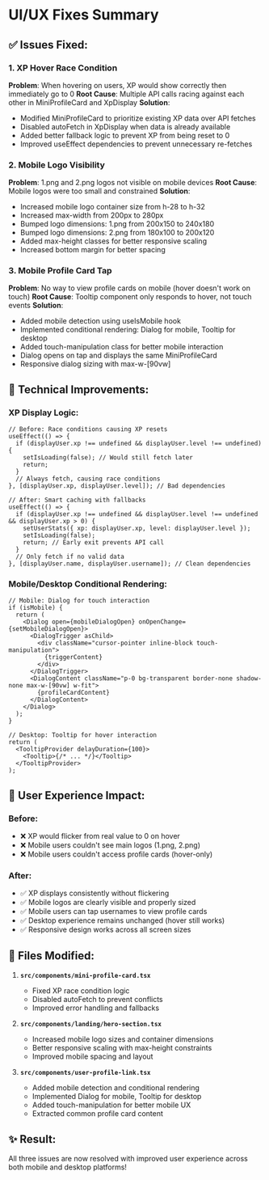 # UI/UX Fixes Summary

## ✅ Issues Fixed:

### 1. **XP Hover Race Condition** 
**Problem**: When hovering on users, XP would show correctly then immediately go to 0
**Root Cause**: Multiple API calls racing against each other in MiniProfileCard and XpDisplay
**Solution**: 
- Modified MiniProfileCard to prioritize existing XP data over API fetches
- Disabled autoFetch in XpDisplay when data is already available
- Added better fallback logic to prevent XP from being reset to 0
- Improved useEffect dependencies to prevent unnecessary re-fetches

### 2. **Mobile Logo Visibility**
**Problem**: 1.png and 2.png logos not visible on mobile devices
**Root Cause**: Mobile logos were too small and constrained
**Solution**:
- Increased mobile logo container size from h-28 to h-32
- Increased max-width from 200px to 280px
- Bumped logo dimensions: 1.png from 200x150 to 240x180
- Bumped logo dimensions: 2.png from 180x100 to 200x120
- Added max-height classes for better responsive scaling
- Increased bottom margin for better spacing

### 3. **Mobile Profile Card Tap**
**Problem**: No way to view profile cards on mobile (hover doesn't work on touch)
**Root Cause**: Tooltip component only responds to hover, not touch events
**Solution**:
- Added mobile detection using useIsMobile hook
- Implemented conditional rendering: Dialog for mobile, Tooltip for desktop
- Added touch-manipulation class for better mobile interaction
- Dialog opens on tap and displays the same MiniProfileCard
- Responsive dialog sizing with max-w-[90vw]

## 🎯 **Technical Improvements:**

### XP Display Logic:
```tsx
// Before: Race conditions causing XP resets
useEffect(() => {
  if (displayUser.xp !== undefined && displayUser.level !== undefined) {
    setIsLoading(false); // Would still fetch later
    return;
  }
  // Always fetch, causing race conditions
}, [displayUser.xp, displayUser.level]); // Bad dependencies

// After: Smart caching with fallbacks
useEffect(() => {
  if (displayUser.xp !== undefined && displayUser.level !== undefined && displayUser.xp > 0) {
    setUserStats({ xp: displayUser.xp, level: displayUser.level });
    setIsLoading(false);
    return; // Early exit prevents API call
  }
  // Only fetch if no valid data
}, [displayUser.name, displayUser.username]); // Clean dependencies
```

### Mobile/Desktop Conditional Rendering:
```tsx
// Mobile: Dialog for touch interaction
if (isMobile) {
  return (
    <Dialog open={mobileDialogOpen} onOpenChange={setMobileDialogOpen}>
      <DialogTrigger asChild>
        <div className="cursor-pointer inline-block touch-manipulation">
          {triggerContent}
        </div>
      </DialogTrigger>
      <DialogContent className="p-0 bg-transparent border-none shadow-none max-w-[90vw] w-fit">
        {profileCardContent}
      </DialogContent>
    </Dialog>
  );
}

// Desktop: Tooltip for hover interaction  
return (
  <TooltipProvider delayDuration={100}>
    <Tooltip>{/* ... */}</Tooltip>
  </TooltipProvider>
);
```

## 📱 **User Experience Impact:**

### Before:
- ❌ XP would flicker from real value to 0 on hover
- ❌ Mobile users couldn't see main logos (1.png, 2.png)  
- ❌ Mobile users couldn't access profile cards (hover-only)

### After:
- ✅ XP displays consistently without flickering
- ✅ Mobile logos are clearly visible and properly sized
- ✅ Mobile users can tap usernames to view profile cards
- ✅ Desktop experience remains unchanged (hover still works)
- ✅ Responsive design works across all screen sizes

## 🚀 **Files Modified:**

1. **`src/components/mini-profile-card.tsx`**
   - Fixed XP race condition logic
   - Disabled autoFetch to prevent conflicts
   - Improved error handling and fallbacks

2. **`src/components/landing/hero-section.tsx`**
   - Increased mobile logo sizes and container dimensions
   - Better responsive scaling with max-height constraints
   - Improved mobile spacing and layout

3. **`src/components/user-profile-link.tsx`**
   - Added mobile detection and conditional rendering
   - Implemented Dialog for mobile, Tooltip for desktop
   - Added touch-manipulation for better mobile UX
   - Extracted common profile card content

## ✨ **Result:**
All three issues are now resolved with improved user experience across both mobile and desktop platforms!